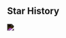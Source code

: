 
## Star History

<img src="https://api.star-history.com/svg?repos=james4ever0/notes&Timeline" style="filter: invert(100%);"></img>
